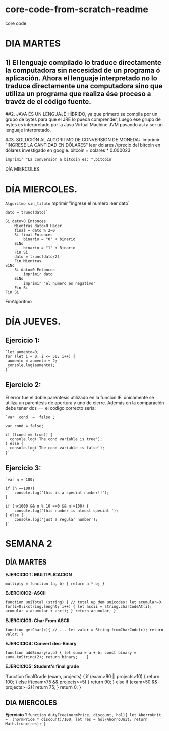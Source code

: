 # core-code-from-scratch-readme
core code

# DIA MARTES

## 1) El lenguaje compilado  lo traduce directamente la computadora  sin necesidad de un programa ó aplicación. Ahora el lenguaje interpretado no lo traduce directamente una computadora sino que  utiliza un programa que realiza ése proceso a travéz de el código fuente.

##2.  JAVA ES UN LENGUAJE HÍBRIDO, ya que primero se compila por un grupo de bytes para que el JRE lo pueda comprender, Luego ése grupo de bytes es interpretado por la Java Virtual Machine JVM  pasando así  a ser un lenguaje interpretado.


##3. SOLUCIÓN AL ALGORITMO DE CONVERSIÓN DE MONEDA:
`imprimir "INGRESE LA CANTIDAD EN DÓLARES"
	leer dolares
	//precio del bitcoin en dólares investigado en google.
	bitcoin = dolares * 0.000023
	
	imprimir "La conversión a bitcoin es: ",bitcoin`
   DÍA MIERCOLES
   # DÍA MIERCOLES.
  `Algoritmo sin_titulo`
	mprimir "ingrese el numero
	leer dato`
	
	dato = trunc(dato)`
	
	Si dato>0 Entonces
		Mientras dato>0 Hacer
		final = dato % 2=0
		Si final Entonces
			binario = "0" + binario
		SiNo
			binario = "1" + Binario
		Fin Si
		dato = trunc(dato/2)
		Fin Mientras
	SiNo
		Si dato=0 Entonces
			imprimir dato
		SiNo
			imprimir "el numero es negativo"
		Fin Si
	Fin Si
	
FinAlgoritmo


# DÍA JUEVES.

## Ejercicio 1:

	`let aumento=0;
	for (let i = 0; i <= 50; i++) {
 	 aumento = aumento + 2;
 	 console.log(aumento);
	}`

## Ejercicio 2:

El error fue el doble parentesis utilizado en la función IF.
únicamente se utiliza un parentesis de apertura y uno de cierre. Además
en la comparación debe tener dos ==
el codigo correcto sería:

	`var  cond  =  falso ;

	var cond = false;

	if ((cond == true)) {
	  console.log('The cond variable is true');
	} else {
	  console.log('The cond variable is false');
	}`

## Ejercicio 3:

	`var n = 100;

	if (n ==100){
	    console.log('this is a special number!!');
	}

	if (n<1000 && n % 10 ==0 && n!=100) {
	    console.log('this number is almost special ');
	} else {
	    console.log('just a regular number');
	}`

# SEMANA 2 

## DÍA MARTES

**EJERCICIO 1: MULTIPLICACION**

`multiply = function (a, b) {
  return a * b;
}`

**EJERCICIO2:  ASCII**

`function uniTotal (string) {
// total up dem unicodes!
  let acumular=0;
  for(i=0;i<string.lenght; i++) {
    let ascii = string.charCodeAt(i);
    acumular = acumular + ascii;
  }
  return acumular;
}`

**EJERCICIO3: Char From   ASCII**

`function getChar(c){
  // ...
  let valor = String.fromCharCode(c);
  return valor;
}`

**EJERCICIO4: Convert dec-Binary**

`function addBinary(a,b) {
  let suma = a + b;
  const binary = suma.toString(2);
  return binary;   
}`

**EJERCICIO5: Student's final grade**

`function finalGrade (exam, projects) {
  if (exam>90 || projects>10) {
    return 100;
  } else if(exam>75 && projects>=5) {
    return 90;
  } else if (exam>50 && projects>=2){
    return 75;
  }
  return 0;
}


## DIA MIERCOLES

**Ejercicio 1**
`function dutyFree(normPrice, discount, hol){
  let AhorroUnit =  (normPrice * discount)/100;
  let res = hol/AhorroUnit;
  return Math.trunc(res);
}`
